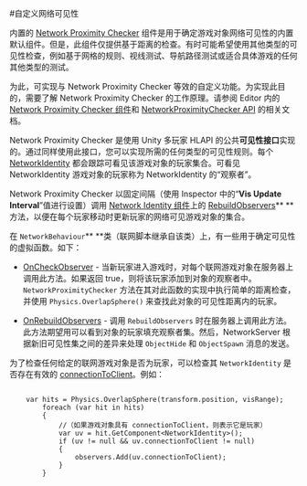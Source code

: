#自定义网络可见性

内置的 [Network Proximity Checker](class-NetworkProximityChecker.html) 组件是用于确定游戏对象网络可见性的内置默认组件。但是，此组件仅提供基于距离的检查。有时可能希望使用其他类型的可见性检查，例如基于网格的规则、视线测试、导航路径测试或适合具体游戏的任何其他类型的测试。

为此，可实现与 Network Proximity Checker 等效的自定义功能。为实现此目的，需要了解 Network Proximity Checker 的工作原理。请参阅 Editor 内的 [Network Proximity Checker 组件](class-NetworkProximityChecker.html)和 [NetworkProximityChecker API](../ScriptReference/Networking.NetworkProximityChecker.html) 的相关文档。

Network Proximity Checker 是使用 Unity 多玩家 HLAPI 的公共**可见性接口**实现的。通过同样使用此接口，您可以实现所需的任何类型的可见性规则。每个 [NetworkIdentity](../ScriptReference/Networking.NetworkIdentity.html) 都会跟踪可看见该游戏对象的玩家集合。可看见 NetworkIdentity 游戏对象的玩家称为 NetworkIdentity 的“观察者”。

Network Proximity Checker 以固定间隔（使用 Inspector 中的“**Vis Update Interval**”值进行设置）调用 [Network Identity 组件](class-NetworkIdentity.html)上的 [RebuildObservers](../ScriptReference/Networking.NetworkIdentity.RebuildObservers.html)** **方法，以便在每个玩家移动时更新玩家的网络可见游戏对象的集合。

在 `NetworkBehaviour`** **类（联网脚本继承自该类）上，有一些用于确定可见性的虚拟函数。如下：

* [OnCheckObserver](../ScriptReference/Networking.NetworkBehaviour.OnCheckObserver.html) - 当新玩家进入游戏时，对每个联网游戏对象在服务器上调用此方法。如果返回 true，则将该玩家添加到对象的观察者中。`NetworkProximityChecker` 方法在其对此函数的实现中执行简单的距离检查，并使用 `Physics.OverlapSphere()` 来查找此对象的可见性距离内的玩家。

* [OnRebuildObservers](../ScriptReference/Networking.NetworkBehaviour.OnRebuildObservers.html) - 调用 `RebuildObservers` 时在服务器上调用此方法。此方法期望用可以看到对象的玩家填充观察者集。然后，NetworkServer 根据新旧可见性集之间的差异来处理 `ObjectHide` 和 `ObjectSpawn` 消息的发送。

为了检查任何给定的联网游戏对象是否为玩家，可以检查其 `NetworkIdentity` 是否存在有效的 [connectionToClient](../ScriptReference/Networking.NetworkIdentity-connectionToClient.html)。例如：

```

    var hits = Physics.OverlapSphere(transform.position, visRange);
        foreach (var hit in hits)
        {
            //（如果游戏对象具有 connectionToClient，则表示它是玩家）
            var uv = hit.GetComponent<NetworkIdentity>();
            if (uv != null && uv.connectionToClient != null)
            {
                observers.Add(uv.connectionToClient);
            }
        }
```
